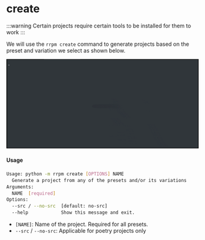 # create

:::warning
Certain projects require certain tools to be installed for them to work
:::

We will use the `rrpm create` command to generate projects based on the preset and variation we select as shown below.

<!-- ![Creating A Project](<.gitbook/assets/rrpm (1).gif>) -->
![tutorial](../assets/creating-project.gif)

#### Usage

```bash
Usage: python -m rrpm create [OPTIONS] NAME
  Generate a project from any of the presets and/or its variations
Arguments:
  NAME  [required]
Options:
  --src / --no-src  [default: no-src]
  --help            Show this message and exit.
```

* `[NAME]`: Name of the project. Required for all presets.
* `--src` / `--no-src`: Applicable for poetry projects only